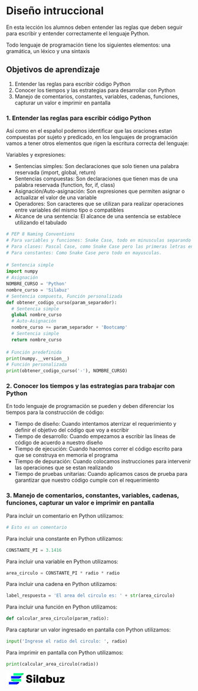 # Diseño intruccional

En esta lección los alumnos deben entender las reglas que deben seguir para escribir y entender correctamente el lenguaje Python.

Todo lenguaje de programación tiene los siguientes elementos: una gramática, un léxico y una sintaxis

  ## Objetivos de aprendizaje
  1. Entender las reglas para escribir código Python
  2. Conocer los tiempos y las estrategias para desarrollar con Python
  3. Manejo de comentarios, constantes, variables, cadenas, funciones, capturar un valor e imprimir en pantalla

### 1. Entender las reglas para escribir código Python
Así como en el español podemos identificar que las oraciones estan compuestas por sujeto y predicado, en los lenguajes de programación vamos a tener otros elementos que rigen la escritura correcta del lenguaje:

Variables y expresiones:
- Sentencias simples: Son declaraciones que solo tienen una palabra reservada (import, global, return)
- Sentencias compuestas: Son declaraciones que tienen mas de una palabra reservada (function, for, if, class)
- Asignación/Auto-asignación: Son expresiones que permiten asignar o actualizar el valor de una variable
- Operadores: Son caracteres que se utilizan para realizar operaciones entre variables del mismo tipo o compatibles
- Alcance de una sentencia: El alcance de una sentencia se establece utilizando el tabulado
```python
# PEP 8 Naming Conventions
# Para variables y funciones: Snake Case, todo en minusculas separando cada palabra con un subguion
# Para clases: Pascal Case, como Snake Case pero las primeras letras en mayusculas.
# Para constantes: Como Snake Case pero todo en mayusculas.

# Sentencia simple
import numpy
# Asignación
NOMBRE_CURSO = 'Python'
nombre_curso = 'Silabuz'
# Sentencia compuesta, Función personalizada
def obtener_codigo_curso(param_separador):
  # Sentencia simple
  global nombre_curso
  # Auto-Asignación
  nombre_curso += param_separador + 'Bootcamp'
  # Sentencia simple
  return nombre_curso

# Función predefinida
print(numpy.__version__)
# Función personalizada
print(obtener_codigo_curso('-'), NOMBRE_CURSO)
```
### 2. Conocer los tiempos y las estrategias para trabajar con Python
En todo lenguaje de programación se pueden y deben diferenciar los tiempos para la construcción de código:
- Tiempo de diseño: Cuando intentamos aterrizar el requerimiento y definir el objetivo del código que voy a escribir
- Tiempo de desarrollo: Cuando empezamos a escribir las líneas de código de acuerdo a nuestro diseño
- Tiempo de ejecución: Cuando hacemos correr el código escrito para que se construya en memoria el programa
- Tiempo de depuración: Cuando colocamos instrucciones para intervenir las operaciones que se estan realizando
- Tiempo de pruebas unitarias: Cuando aplicamos casos de prueba para garantizar que nuestro código cumple con el requerimiento

### 3. Manejo de comentarios, constantes, variables, cadenas, funciones, capturar un valor e imprimir en pantalla
Para incluir un comentario en Python utilizamos:
```python
# Esto es un comentario
```
Para incluir una constante en Python utilizamos:
```python
CONSTANTE_PI = 3.1416
```
Para incluir una variable en Python utilizamos:
```python
area_circulo = CONSTANTE_PI * radio * radio
```
Para incluir una cadena en Python utilizamos:
```python
label_respuesta = 'El area del circulo es: ' + str(area_circulo)
```
Para incluir una función en Python utilizamos:
```python
def calcular_area_circulo(param_radio):
```
Para capturar un valor ingresado en pantalla con Python utilizamos:
```python
input('Ingrese el radio del circulo: ', radio)
```
Para imprimir en pantalla con Python utilizamos:
```python
print(calcular_area_circulo(radio))
```

  ![](assets/silabuz-logo.png "Silabuz")

